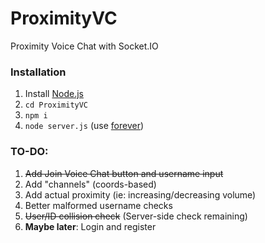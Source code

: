 # ProximityVC
Proximity Voice Chat with Socket.IO

### Installation
1. Install [Node.js](https://nodejs.org/en/)
2. `cd ProximityVC`
3. `npm i`
4. `node server.js` (use [forever](https://www.npmjs.com/package/forever))

### TO-DO:
1. ~~Add Join Voice Chat button and username input~~
2. Add "channels" (coords-based)
3. Add actual proximity (ie: increasing/decreasing volume)
4. Better malformed username checks
5. ~~User/ID collision check~~ (Server-side check remaining)
6. **Maybe later**: Login and register
